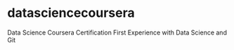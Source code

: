 # datasciencecoursera
Data Science Coursera Certification
First Experience with Data Science and Git
